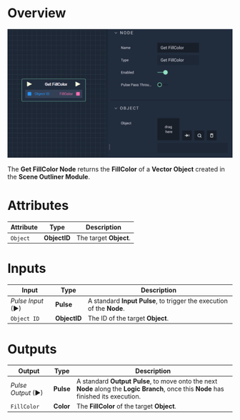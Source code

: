 # Overview

![The Get FillColor Node.](../../../.gitbook/assets/getfillcolor.png)

The **Get FillColor Node** returns the **FillColor** of a **Vector Object** created in the **Scene Outliner Module**. 

# Attributes

|Attribute|Type|Description|
|---|---|---|
| `Object` | **ObjectID** | The target **Object**. |

# Inputs

|Input|Type|Description|
|---|---|---|
|*Pulse Input* (►)|**Pulse**|A standard **Input Pulse**, to trigger the execution of the **Node**.|
| `Object ID` | **ObjectID** | The ID of the target **Object**. |

# Outputs

|Output|Type|Description|
|---|---|---|
|*Pulse Output* (►)|**Pulse**|A standard **Output Pulse**, to move onto the next **Node** along the **Logic Branch**, once this **Node** has finished its execution.|
|`FillColor`|**Color**| The **FillColor** of the target **Object**.|

